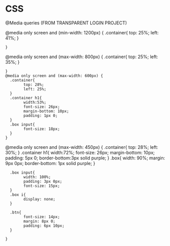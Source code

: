 # CSS

@Media queries (FROM TRANSPARENT LOGIN PROJECT)


@media only screen  and (min-width: 1200px) {
      .container{
            top: 25%;
            left: 41%;
      }
      
    }
@media only screen and (max-width: 800px) {
      .container{
            top: 25%;
            left: 35%;
      }
      
    }
    @media only screen and (max-width: 600px) {
      .container{
            top: 28%;
            left: 25%;
      }
      .container h1{
            width:53%;
            font-size: 26px;
            margin-bottom: 10px;
            padding: 1px 0;
      }
      .box input{
            font-size: 18px;
      }
    }

@media only screen and (max-width: 450px) {
      .container{
            top: 28%;
            left: 30%;
      }
      .container h1{
            width:72%;
            font-size: 26px;
            margin-bottom: 10px;
            padding: 5px 0;
            border-bottom:3px solid purple;
      }
      .box{
            width: 90%;
            margin: 9px 0px;
            border-bottom: 1px solid purple;
      }
      
      .box input{
            width: 100%;
            padding: 3px 0px;
            font-size: 15px;
      }
      .box i{
            display: none;
      }

      .btn{
            font-size: 14px;
            margin: 8px 0;
            padding: 6px 10px;
      }
      
    }
